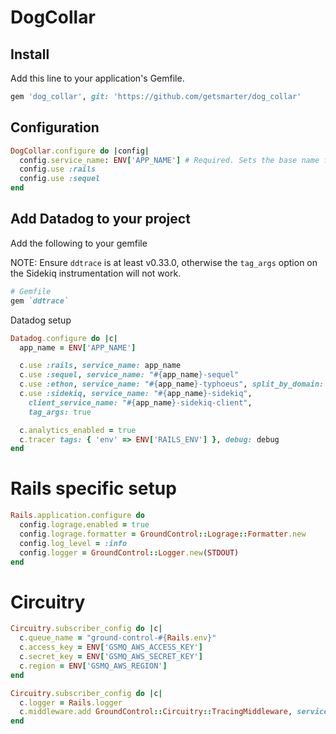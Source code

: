 # DogCollar

## Install
Add this line to your application's Gemfile.

```ruby
gem 'dog_collar', git: 'https://github.com/getsmarter/dog_collar'
```

## Configuration
```ruby
DogCollar.configure do |config|
  config.service_name: ENV['APP_NAME'] # Required. Sets the base name for the application.
  config.use :rails
  config.use :sequel
end
```


## Add Datadog to your project
Add the following to your gemfile

NOTE: Ensure `ddtrace` is at least v0.33.0, otherwise the `tag_args` option on
the Sidekiq instrumentation will not work.

```ruby
# Gemfile
gem `ddtrace`
```

Datadog setup

```ruby
Datadog.configure do |c|
  app_name = ENV['APP_NAME']

  c.use :rails, service_name: app_name
  c.use :sequel, service_name: "#{app_name}-sequel"
  c.use :ethon, service_name: "#{app_name}-typhoeus", split_by_domain: true
  c.use :sidekiq, service_name: "#{app_name}-sidekiq",
    client_service_name: "#{app_name}-sidekiq-client",
    tag_args: true

  c.analytics_enabled = true
  c.tracer tags: { 'env' => ENV['RAILS_ENV'] }, debug: debug
end
```

# Rails specific setup

```ruby
Rails.application.configure do
  config.lograge.enabled = true
  config.lograge.formatter = GroundControl::Lograge::Formatter.new
  config.log_level = :info
  config.logger = GroundControl::Logger.new(STDOUT)
end
```

# Circuitry
```ruby
Circuitry.subscriber_config do |c|
  c.queue_name = "ground-control-#{Rails.env}"
  c.access_key = ENV['GSMQ_AWS_ACCESS_KEY']
  c.secret_key = ENV['GSMQ_AWS_SECRET_KEY']
  c.region = ENV['GSMQ_AWS_REGION']
end

Circuitry.subscriber_config do |c|
  c.logger = Rails.logger
  c.middleware.add GroundControl::Circuitry::TracingMiddleware, service_name: "#{ENV['APP_NAME']}-circuitry"
end
```
